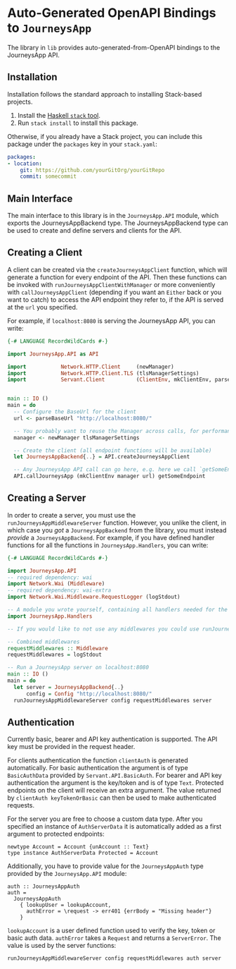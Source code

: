 # Auto-Generated OpenAPI Bindings to `JourneysApp`

The library in `lib` provides auto-generated-from-OpenAPI bindings to the JourneysApp API.

## Installation

Installation follows the standard approach to installing Stack-based projects.

1. Install the [Haskell `stack` tool](http://docs.haskellstack.org/en/stable/README).
2. Run `stack install` to install this package.

Otherwise, if you already have a Stack project, you can include this package under the `packages` key in your `stack.yaml`:
```yaml
packages:
- location:
    git: https://github.com/yourGitOrg/yourGitRepo
    commit: somecommit
```

## Main Interface

The main interface to this library is in the `JourneysApp.API` module, which exports the JourneysAppBackend type. The JourneysAppBackend
type can be used to create and define servers and clients for the API.

## Creating a Client

A client can be created via the `createJourneysAppClient` function, which will generate a function for every endpoint of the API.
Then these functions can be invoked with `runJourneysAppClientWithManager` or more conveniently with `callJourneysAppClient`
(depending if you want an `Either` back or you want to catch) to access the API endpoint they refer to, if the API is served
at the `url` you specified.

For example, if `localhost:8080` is serving the JourneysApp API, you can write:

```haskell
{-# LANGUAGE RecordWildCards #-}

import JourneysApp.API as API

import           Network.HTTP.Client     (newManager)
import           Network.HTTP.Client.TLS (tlsManagerSettings)
import           Servant.Client          (ClientEnv, mkClientEnv, parseBaseUrl)


main :: IO ()
main = do
  -- Configure the BaseUrl for the client
  url <- parseBaseUrl "http://localhost:8080/"

  -- You probably want to reuse the Manager across calls, for performance reasons
  manager <- newManager tlsManagerSettings

  -- Create the client (all endpoint functions will be available)
  let JourneysAppBackend{..} = API.createJourneysAppClient

  -- Any JourneysApp API call can go here, e.g. here we call `getSomeEndpoint`
  API.callJourneysApp (mkClientEnv manager url) getSomeEndpoint
```

## Creating a Server

In order to create a server, you must use the `runJourneysAppMiddlewareServer` function. However, you unlike the client, in which case you *got* a `JourneysAppBackend`
from the library, you must instead *provide* a `JourneysAppBackend`. For example, if you have defined handler functions for all the
functions in `JourneysApp.Handlers`, you can write:

```haskell
{-# LANGUAGE RecordWildCards #-}

import JourneysApp.API
-- required dependency: wai
import Network.Wai (Middleware)
-- required dependency: wai-extra
import Network.Wai.Middleware.RequestLogger (logStdout)

-- A module you wrote yourself, containing all handlers needed for the JourneysAppBackend type.
import JourneysApp.Handlers

-- If you would like to not use any middlewares you could use runJourneysAppServer instead

-- Combined middlewares
requestMiddlewares :: Middleware
requestMiddlewares = logStdout

-- Run a JourneysApp server on localhost:8080
main :: IO ()
main = do
  let server = JourneysAppBackend{..}
      config = Config "http://localhost:8080/"
  runJourneysAppMiddlewareServer config requestMiddlewares server
```

## Authentication

Currently basic, bearer and API key authentication is supported. The API key must be provided
in the request header.

For clients authentication the function `clientAuth` is generated automatically. For basic
authentication the argument is of type `BasicAuthData` provided by `Servant.API.BasicAuth`.
For bearer and API key authentication the argument is the key/token and is of type `Text`.
Protected endpoints on the client will receive an extra argument. The value returned by
`clientAuth keyTokenOrBasic` can then be used to make authenticated requests.

For the server you are free to choose a custom data type. After you specified an instance of
`AuthServerData` it is automatically added as a first argument to protected endpoints:

```
newtype Account = Account {unAccount :: Text}
type instance AuthServerData Protected = Account
```

Additionally, you have to provide value for the `JourneysAppAuth` type provided by the
`JourneysApp.API` module:

```
auth :: JourneysAppAuth
auth =
  JourneysAppAuth
    { lookupUser = lookupAccount,
      authError = \request -> err401 {errBody = "Missing header"}
    }
```

`lookupAccount` is a user defined function used to verify the key, token or basic auth data.
`authError` takes a `Request` and returns a `ServerError`. The value is used by the server
functions:

```
runJourneysAppMiddlewareServer config requestMiddlewares auth server
```
